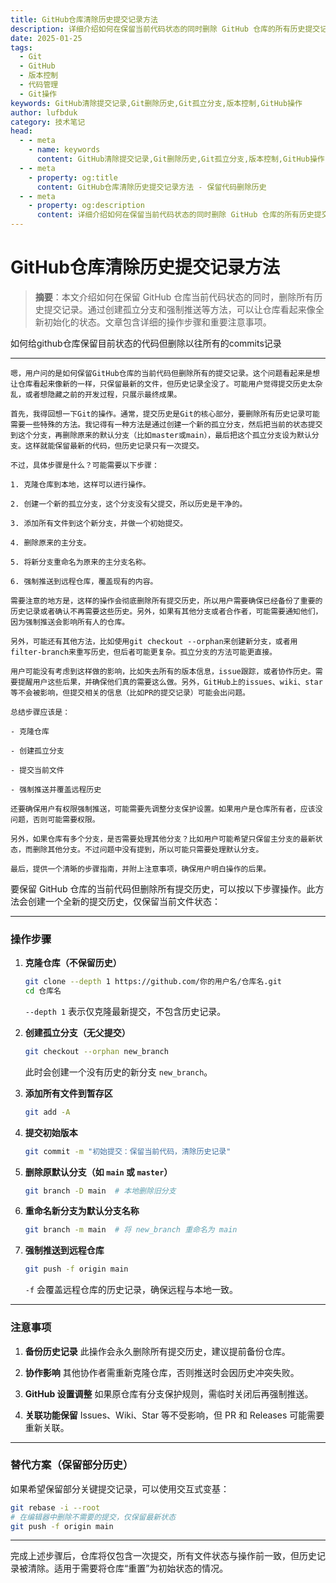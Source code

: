 ```yaml
---
title: GitHub仓库清除历史提交记录方法
description: 详细介绍如何在保留当前代码状态的同时删除 GitHub 仓库的所有历史提交记录，包括操作步骤和注意事项
date: 2025-01-25
tags:
  - Git
  - GitHub
  - 版本控制
  - 代码管理
  - Git操作
keywords: GitHub清除提交记录,Git删除历史,Git孤立分支,版本控制,GitHub操作
author: lufbduk
category: 技术笔记
head:
  - - meta
    - name: keywords
      content: GitHub清除提交记录,Git删除历史,Git孤立分支,版本控制,GitHub操作,Git强制推送
  - - meta
    - property: og:title
      content: GitHub仓库清除历史提交记录方法 - 保留代码删除历史
  - - meta
    - property: og:description
      content: 详细介绍如何在保留当前代码状态的同时删除 GitHub 仓库的所有历史提交记录，包括操作步骤和注意事项
---
```


# GitHub仓库清除历史提交记录方法

> **摘要**：本文介绍如何在保留 GitHub 仓库当前代码状态的同时，删除所有历史提交记录。通过创建孤立分支和强制推送等方法，可以让仓库看起来像全新初始化的状态。文章包含详细的操作步骤和重要注意事项。

如何给github仓库保留目前状态的代码但删除以往所有的commits记录

---

```
嗯，用户问的是如何保留GitHub仓库的当前代码但删除所有的提交记录。这个问题看起来是想让仓库看起来像新的一样，只保留最新的文件，但历史记录全没了。可能用户觉得提交历史太杂乱，或者想隐藏之前的开发过程，只展示最终成果。

首先，我得回想一下Git的操作。通常，提交历史是Git的核心部分，要删除所有历史记录可能需要一些特殊的方法。我记得有一种方法是通过创建一个新的孤立分支，然后把当前的状态提交到这个分支，再删除原来的默认分支（比如master或main），最后把这个孤立分支设为默认分支。这样就能保留最新的代码，但历史记录只有一次提交。

不过，具体步骤是什么？可能需要以下步骤：

1. 克隆仓库到本地，这样可以进行操作。

2. 创建一个新的孤立分支，这个分支没有父提交，所以历史是干净的。

3. 添加所有文件到这个新分支，并做一个初始提交。

4. 删除原来的主分支。

5. 将新分支重命名为原来的主分支名称。

6. 强制推送到远程仓库，覆盖现有的内容。

需要注意的地方是，这样的操作会彻底删除所有提交历史，所以用户需要确保已经备份了重要的历史记录或者确认不再需要这些历史。另外，如果有其他分支或者合作者，可能需要通知他们，因为强制推送会影响所有人的仓库。

另外，可能还有其他方法，比如使用git checkout --orphan来创建新分支，或者用filter-branch来重写历史，但后者可能更复杂。孤立分支的方法可能更直接。

用户可能没有考虑到这样做的影响，比如失去所有的版本信息，issue跟踪，或者协作历史。需要提醒用户这些后果，并确保他们真的需要这么做。另外，GitHub上的issues、wiki、star等不会被影响，但提交相关的信息（比如PR的提交记录）可能会出问题。

总结步骤应该是：

- 克隆仓库

- 创建孤立分支

- 提交当前文件

- 强制推送并覆盖远程历史

还要确保用户有权限强制推送，可能需要先调整分支保护设置。如果用户是仓库所有者，应该没问题，否则可能需要权限。

另外，如果仓库有多个分支，是否需要处理其他分支？比如用户可能希望只保留主分支的最新状态，而删除其他分支。不过问题中没有提到，所以可能只需要处理默认分支。

最后，提供一个清晰的步骤指南，并附上注意事项，确保用户明白操作的后果。
```

要保留 GitHub 仓库的当前代码但删除所有提交历史，可以按以下步骤操作。此方法会创建一个全新的提交历史，仅保留当前文件状态：

---

### 操作步骤

1. **克隆仓库（不保留历史）**
   ```bash
   git clone --depth 1 https://github.com/你的用户名/仓库名.git
   cd 仓库名
   ```
   `--depth 1` 表示仅克隆最新提交，不包含历史记录。

2. **创建孤立分支（无父提交）**
   ```bash
   git checkout --orphan new_branch
   ```
   此时会创建一个没有历史的新分支 `new_branch`。

3. **添加所有文件到暂存区**
   ```bash
   git add -A
   ```

4. **提交初始版本**
   ```bash
   git commit -m "初始提交：保留当前代码，清除历史记录"
   ```

5. **删除原默认分支（如 `main` 或 `master`）**
   ```bash
   git branch -D main  # 本地删除旧分支
   ```

6. **重命名新分支为默认分支名称**
   ```bash
   git branch -m main  # 将 new_branch 重命名为 main
   ```

7. **强制推送到远程仓库**
   ```bash
   git push -f origin main
   ```
   `-f` 会覆盖远程仓库的历史记录，确保远程与本地一致。

---

### 注意事项
1. **备份历史记录**
   此操作会永久删除所有提交历史，建议提前备份仓库。

2. **协作影响**
   其他协作者需重新克隆仓库，否则推送时会因历史冲突失败。

3. **GitHub 设置调整**
   如果原仓库有分支保护规则，需临时关闭后再强制推送。

4. **关联功能保留**
   Issues、Wiki、Star 等不受影响，但 PR 和 Releases 可能需要重新关联。

---

### 替代方案（保留部分历史）
如果希望保留部分关键提交记录，可以使用交互式变基：
```bash
git rebase -i --root
# 在编辑器中删除不需要的提交，仅保留最新状态
git push -f origin main
```

---

完成上述步骤后，仓库将仅包含一次提交，所有文件状态与操作前一致，但历史记录被清除。适用于需要将仓库“重置”为初始状态的情况。